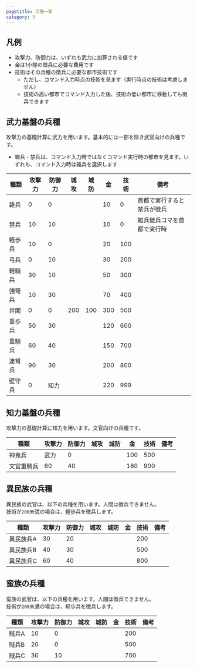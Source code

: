 ```yaml
---
pagetitle: 兵種一覧
category: 3
---
```


## 凡例
* 攻撃力、防御力は、いずれも武力に加算される値です
* 金は1小隊の徴兵に必要な費用です
* 技術はその兵種の徴兵に必要な都市技術です
  * ただし、コマンド入力時点の技術を見ます（実行時点の技術は考慮しません）
  * 技術の高い都市でコマンド入力した後、技術の低い都市に移動しても徴兵できます

## 武力基盤の兵種
攻撃力の基礎計算に武力を用います。基本的には一部を除き武官向けの兵種です。

* 雑兵・禁兵は、コマンド入力時ではなくコマンド実行時の都市を見ます。いずれも、コマンド入力時は雑兵を選択します

| 種類 | 攻撃力 | 防御力 | 城攻 | 城防 | 金 | 技術 | 備考 |
| -- | -- | -- | -- | -- | -- | -- | -- |
| 雑兵 | 0 | 0 | | | 10 | 0 | 首都で実行すると禁兵が徴兵 |
| 禁兵 | 10 | 10 | | | 10 | 0 | 雑兵徴兵コマを首都で実行時 |
| 軽歩兵 | 10 | 0 | | | 20 | 100 | |
| 弓兵 | 0 | 10 | | | 30 | 200 | |
| 軽騎兵 | 30 | 10 | | | 50 | 300 | |
| 強弩兵 | 10 | 30 | | | 70 | 400 | |
| 井闌 | 0 | 0 | 200 | 100 | 300 | 500 | |
| 重歩兵 | 50 | 30 | | | 120 | 600 | |
| 重騎兵 | 60 | 40 | | | 150 | 700 | |
| 連弩兵 | 90 | 30 | | | 200 | 800 |
| 壁守兵 | 0 | 知力 | | | 220 | 999 | |

## 知力基盤の兵種
攻撃力の基礎計算に知力を用います。文官向けの兵種です。

| 種類 | 攻撃力 | 防御力 | 城攻 | 城防 | 金 | 技術 | 備考 |
| -- | -- | -- | -- | -- | -- | -- | -- |
| 神鬼兵 | 武力 | 0 | | | 100 | 500 | |
| 文官重騎兵 | 60 | 40 | | | 180 | 900 | |

## 異民族の兵種
異民族の武官は、以下の兵種を用います。人間は徴兵できません。  
技術が`200`未満の場合は、軽歩兵を徴兵します。

| 種類 | 攻撃力 | 防御力 | 城攻 | 城防 | 金 | 技術 | 備考 |
| -- | -- | -- | -- | -- | -- | -- | -- |
| 異民族兵A | 30 | 20 | | | | 200 | |
| 異民族兵B | 40 | 30 | | | | 500 | |
| 異民族兵C | 60 | 40 | | | | 800 | |

## 蛮族の兵種
蛮族の武官は、以下の兵種を用います。人間は徴兵できません。  
技術が`200`未満の場合は、軽歩兵を徴兵します。

| 種類 | 攻撃力 | 防御力 | 城攻 | 城防 | 金 | 技術 | 備考 |
| -- | -- | -- | -- | -- | -- | -- | -- |
| 賊兵A | 10 | 0 | | | | 200 | |
| 賊兵B | 20 | 0 | | | | 500 | |
| 賊兵C | 30 | 10 | | | | 700 | |

